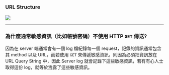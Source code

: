 ### URL Structure

![](<https://raw.githubusercontent.com/Jamison-Chen/KM-software/master/img/url-structure-url-path.png>)

---

### 為什麼通常敏感資訊（比如帳號密碼）不使用 HTTP `GET` 傳送?

因為在 server 端通常會有一個 log 檔紀錄每一個 request，記錄的資訊通常包含其 method 以及 URL，而若使用 `GET` 來傳遞敏感資訊，則因為必須把資訊放在 URL Query String 中，因此 Server log 就會記錄下這些敏感資訊，若有有心人士取得這份 log，就等於洩露了這些敏感資訊。

